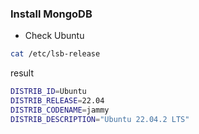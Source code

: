### Install MongoDB







- Check Ubuntu 
```sh
cat /etc/lsb-release
```
result
```sh
DISTRIB_ID=Ubuntu
DISTRIB_RELEASE=22.04
DISTRIB_CODENAME=jammy
DISTRIB_DESCRIPTION="Ubuntu 22.04.2 LTS"
```

